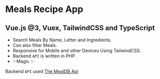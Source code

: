 # Meals Recipe App
##  Vue.js @3, Vuex, TailwindCSS and TypeScript

- Search Meals By Name, Letter and Ingredients.
- Can also filter Meals.
- Responsive for Mobile and other Devices Using TailwindCSS.
- Backend `API` is written in PHP. 
- ✨Magic ✨

Backend `API` used  [The MealDB Api](https://www.themealdb.com/api.php)

